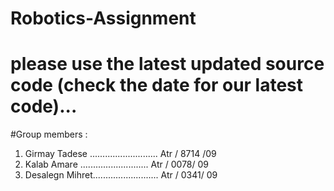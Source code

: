 # Robotics-Assignment
# please use the latest updated source code (check the date for our latest code)...



#Group members :

1. Girmay Tadese ...........................                           Atr / 8714 /09
2. Kalab Amare   ...........................                           Atr /  0078/ 09
3. Desalegn Mihret..........................                           Atr  / 0341/  09
